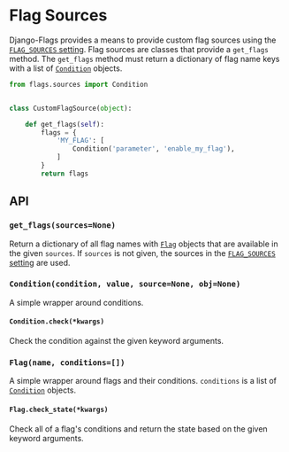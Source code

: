 # Flag Sources

Django-Flags provides a means to provide custom flag sources using the [`FLAG_SOURCES` setting](../settings/#flag_sources). Flag sources are classes that provide a `get_flags` method. The `get_flags` method must return a dictionary of flag name keys with a list of [`Condition`](#conditioncondition-value-sourcenone-objnone) objects.

```python
from flags.sources import Condition


class CustomFlagSource(object):

    def get_flags(self):
        flags = {
            'MY_FLAG': [
                Condition('parameter', 'enable_my_flag'),
            ]
        }
        return flags
```

## API

### `get_flags(sources=None)`

Return a dictionary of all flag names with [`Flag`](#flagname-conditions) objects that are available in the given `sources`. If `sources` is not given, the sources in the [`FLAG_SOURCES` setting](../settings/#flag_sources) are used.

### `Condition(condition, value, source=None, obj=None)`

A simple wrapper around conditions.

#### `Condition.check(*kwargs)`

Check the condition against the given keyword arguments.

### `Flag(name, conditions=[])`

A simple wrapper around flags and their conditions. `conditions` is a list of [`Condition`](#conditioncondition-value-sourcenone-objnone) objects.

#### `Flag.check_state(*kwargs)`

Check all of a flag's conditions and return the state based on the given keyword arguments.

